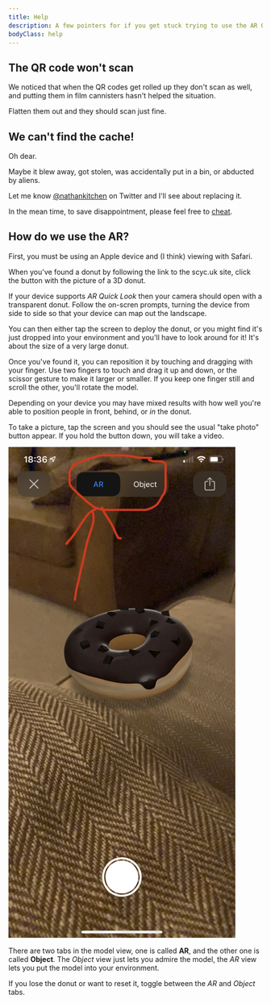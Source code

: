```yaml
---
title: Help
description: A few pointers for if you get stuck trying to use the AR Quick Look feature (Apple only).
bodyClass: help
---
```

## The QR code won't scan
We noticed that when the QR codes get rolled up they don't scan as well, and putting them in film cannisters hasn't helped the situation.

Flatten them out and they should scan just fine.

## We can't find the cache!
Oh dear.

Maybe it blew away, got stolen, was accidentally put in a bin, or abducted by aliens.

Let me know [@nathankitchen](https://www.twitter.com/nathankitchen) on Twitter and I'll see about replacing it.

In the mean time, to save disappointment, please feel free to [cheat](/cheat).

## How do we use the AR?
First, you must be using an Apple device and (I think) viewing with Safari.

When you've found a donut by following the link to the scyc.uk site, click the button with the picture of a 3D donut.

If your device supports _AR Quick Look_ then your camera should open with a transparent donut. Follow the on-scren prompts, turning the device from side to side so that your device can map out the landscape.

You can then either tap the screen to deploy the donut, or you might find it's just dropped into your environment and you'll have to look around for it! It's about the size of a very large donut.

Once you've found it, you can reposition it by touching and dragging with your finger. Use two fingers to touch and drag it up and down, or the scissor gesture to make it larger or smaller. If you keep one finger still and scroll the other, you'll rotate the model.

Depending on your device you may have mixed results with how well you're able to position people in front, behind, or _in_ the donut.

To take a picture, tap the screen and you should see the usual "take photo" button appear. If you hold the button down, you will take a video.

<img alt="AR view on an iPhone 11 Pro Max" src="/assets/images/help.jpg" width="450px">

There are two tabs in the model view, one is called **AR**, and the other one is called **Object**. The _Object_ view just lets you admire the model, the _AR_ view lets you put the model into your environment.

If you lose the donut or want to reset it, toggle between the _AR_ and _Object_ tabs.